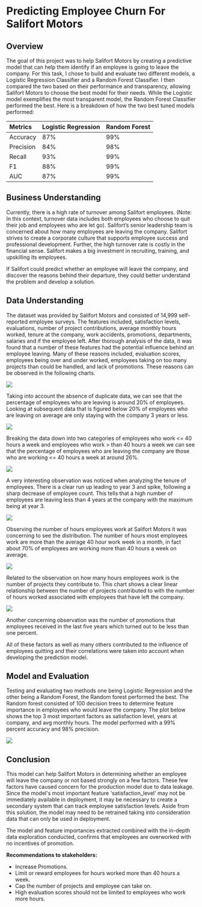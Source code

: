 # Predicting Employee Churn For Salifort Motors

## Overview
The goal of this project was to help Salifort Motors by creating a predictive model that can help them identify if an employee is going to leave the company. For this task, I chose to build and evaluate two different models, a Logistic Regression Classifier and a Random Forest Classifier. I then compared the two based on their performance and transparency, allowing Salifort Motors to choose the best model for their needs. While the Logistic model exemplifies the most transparent model, the Random Forest Classifier performed the best. 
Here is a breakdown of how the two best tuned models performed:

| Metrics   | Logistic Regression | Random Forest |
|:----------|:--------------------|:--------------|
| Accuracy  | 87%             	  |   99%     	  |
| Precision | 84%             	  |   98%     	  |
| Recall	  | 93%             	  |   99%     	  |
| F1    	  | 88%             	  |   99%     	  |
| AUC   	  | 87%             	  |   99%     	  |

## Business Understanding
Currently, there is a high rate of turnover among Salifort employees. (Note: In this context, turnover data includes both employees who choose to quit their job and employees who are let go). Salifort’s senior leadership team is concerned about how many employees are leaving the company. Salifort strives to create a corporate culture that supports employee success and professional development. Further, the high turnover rate is costly in the financial sense. Salifort makes a big investment in recruiting, training, and upskilling its employees. 

If Salifort could predict whether an employee will leave the company, and discover the reasons behind their departure, they could better understand the problem and develop a solution.

## Data Understanding
The dataset was provided by Salifort Motors and consisted of 14,999 self-reported employee surveys. The features included, satisfaction levels, evaluations, number of project contributions, average monthly hours worked, tenure at the company, work accidents, promotions, departments, salaries and if the employee left. After thorough analysis of the data, it was found that a number of these features had the potential influence behind an employee leaving. Many of these reasons included, evaluation scores, employees being over and under worked, employees taking on too many projects than could be handled, and lack of promotions. These reasons can be observed in the following charts.

![](Images/Employees_that_left.jpg)


Taking into account the absence of duplicate data, we can see that the percentage of employees who are leaving is around 20% of employees. Looking at subsequent data that is figured below 20% of employees who are leaving on average are only staying with the company 3 years or less.

![](Images/employee_churn_based_on_hours.jpg)


Breaking the data down into two categories of employees who work <= 40 hours a week and employees who work > than 40 hours a week we can see that the percentage of employees who are leaving the company are those who are working <= 40 hours a week  at around 26%.

 
![](Images/employee_tenure.jpg)

A very interesting observation was noticed when analyzing the tenure of employees. There is a clear run up leading to year 3 and spike, following a sharp decrease of employee count. This tells that a high number of employees are leaving less than 4 years at the company with the maximum being at year 3.

 
![](Images/hours_employees_work.jpg)

Observing the number of hours employees work at Salifort Motors it was concerning to see the distribution. The number of hours most employees work are more than the average 40 hour work week in a month, in fact about 70% of employees are working more than 40 hours a week on average.
 
![](Images/hours_vs_number_of_projects.jpg)

Related to the observation on how many hours employees work is the number of projects they contribute to. This chart shows a clear linear relationship between the number of projects contributed to with the number of hours worked associated with employees that have left the company.


![](Images/promotions.jpg)

Another concerning observation was the number of promotions that employees received in the last five years which turned out to be less than one percent.

All of these factors as well as many others contributed to the influence of employees quitting and their correlations were taken into account when developing the prediction model.

## Model and Evaluation
Testing and evaluating two methods one being Logistic Regression and the other being a Random Forest, the Random forest performed the best. The Random forest consisted of 100 decision trees to determine feature importance in employees who would leave the company. The plot below shows the top 3 most important factors as satisfaction level, years at company, and avg monthly hours. The model performed with a 99% percent accuracy and 98% precision.

![](Images/rf_feature_importance.jpg)


## Conclusion
This model can help Salifort Motors in determining whether an employee will leave the company or not based strongly on a few factors. These few factors have caused concern for the production model due to data leakage. Since the model's most important feature 'satisfaction_level' may not be immediately available in deployment, it may be necessary to create a secondary system that can track employee satisfaction levels. Aside from this solution, the model may need to be retrained taking into consideration data that can only be used in deployment.

The model and feature importances extracted combined with the in-depth data exploration conducted, confirms that employees are overworked with no incentives of promotion.

**Recommendations to stakeholders:**
* Increase Promotions.
* Limit or reward employees for hours worked more than 40 hours a week.
* Cap the number of projects and employee can take on.
* High evaluation scores should not be limited to employees who work more hours.

 



